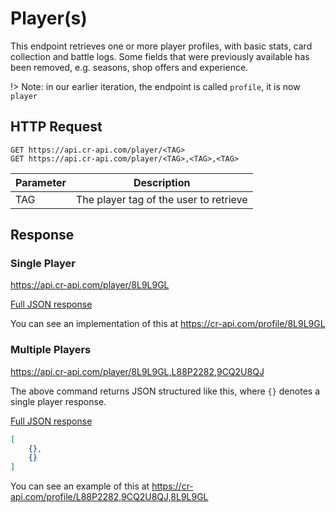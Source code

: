 # Player(s)

This endpoint retrieves one or more player profiles, with basic stats, card collection and battle logs. Some fields that were previously available has been removed, e.g. seasons, shop offers and experience.

!> Note: in our earlier iteration, the endpoint is called `profile`, it is now `player`

## HTTP Request

```
GET https://api.cr-api.com/player/<TAG>
GET https://api.cr-api.com/player/<TAG>,<TAG>,<TAG>
```

Parameter | Description
--- | ---
TAG | The player tag of the user to retrieve

## Response

### Single Player

https://api.cr-api.com/player/8L9L9GL

<a href="/json/player_8L9L9GL.json">Full JSON response</a>

You can see an implementation of this at https://cr-api.com/profile/8L9L9GL


### Multiple Players


https://api.cr-api.com/player/8L9L9GL,L88P2282,9CQ2U8QJ

The above command returns JSON structured like this, where `{}` denotes a single player response.

<a href="/json/player_8L9L9GL,L88P2282,9CQ2U8QJ.json">Full JSON response</a>

```json
[
    {},
    {}
]
```

You can see an example of this at https://cr-api.com/profile/L88P2282,9CQ2U8QJ,8L9L9GL

